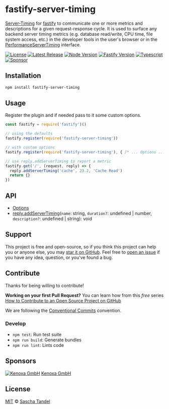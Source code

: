 # fastify-server-timing

[Server-Timing](https://developer.mozilla.org/en-US/docs/Web/HTTP/Headers/Server-Timing) for [fastify](https://fastify.io) to communicate one or more metrics and descriptions for a given request-response cycle. It is used to surface any backend server timing metrics (e.g. database read/write, CPU time, file system access, etc.) in the developer tools in the user's browser or in the [PerformanceServerTiming](https://developer.mozilla.org/en-US/docs/Web/API/PerformanceServerTiming) interface.

[![License](https://flat.badgen.net/npm/license/fastify-server-timing)](https://github.com/sastan/fastify-server-timing/blob/main/LICENSE)
[![Latest Release](https://flat.badgen.net/npm/v/fastify-server-timing?label=release)](https://www.npmjs.com/package/fastify-server-timing)
[![Node Version](https://flat.badgen.net/npm/node/fastify-server-timing?color=blue)](https://nodejs.org/)
[![Fastify Version](https://flat.badgen.net/badge/fastify/3.x/blue)](https://fastify.io)
[![Typescript](https://flat.badgen.net/badge/icon/included?icon=typescript&label)](https://unpkg.com/browse/fastify-server-timing/dist/index.d.ts)
[![Sponsor](https://flat.badgen.net/badge/sponsored%20by/Kenoxa/2980b9)](https://www.kenoxa.com)

## Installation

```sh
npm install fastify-server-timing
```

## Usage

Register the plugin and if needed pass to it some custom options.

```js
const fastify = require('fastify')()

// using the defaults
fastify.register(require('fastify-server-timing'))

// with custom options
fastify.register(require('fastify-server-timing'), { /* ... Options ... */ })

// use reply.addServerTiming to report a metric
fastify.get('/', (request, reply) => {
  reply.addServerTiming('cache', 23.2, 'Cache Read')
  return {}
})
```

## API

- [Options](https://github.com/sastan/fastify-server-timing/blob/main/docs/interfaces/options.md#interface-options)
- [reply.addServerTiming](https://github.com/sastan/fastify-server-timing/blob/main/docs/interfaces/addservertiming.md#interface-addservertiming)(`name`: string, `duration?`: undefined \| number, `description?`: undefined \| string): void

## Support

This project is free and open-source, so if you think this project can help you or anyone else, you may [star it on GitHub](https://github.com/sastan/fastify-server-timing). Feel free to [open an issue](https://github.com/sastan/fastify-server-timing/issues) if you have any idea, question, or you've found a bug.

## Contribute

Thanks for being willing to contribute!

**Working on your first Pull Request?** You can learn how from this _free_ series [How to Contribute to an Open Source Project on GitHub](https://egghead.io/series/how-to-contribute-to-an-open-source-project-on-github)

We are following the [Conventional Commits](https://www.conventionalcommits.org) convention.

### Develop

- `npm test`: Run test suite
- `npm run build`: Generate bundles
- `npm run lint`: Lints code

## Sponsors

[![Kenoxa GmbH](https://images.opencollective.com/kenoxa/9c25796/logo/68.png)](https://www.kenoxa.com) [Kenoxa GmbH](https://www.kenoxa.com)

## License

[MIT](https://github.com/sastan/fastify-server-timing/blob/main/LICENSE) © [Sascha Tandel](https://github.com/sastan)
